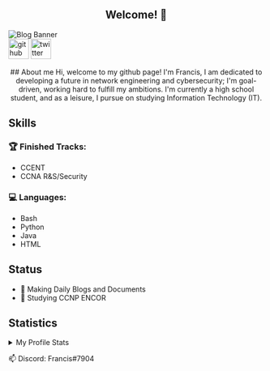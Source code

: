 <h2 align="center">Welcome! 👋</h2>

![Blog Banner](https://user-images.githubusercontent.com/75497349/107654987-1b261a00-6cbe-11eb-8525-35e6958078b4.png)  
[<img src='https://cdn.jsdelivr.net/npm/simple-icons@3.0.1/icons/github.svg' alt='github' height='40'>](https://github.com/FrancisIGP)  [<img src='https://cdn.jsdelivr.net/npm/simple-icons@3.0.1/icons/twitter.svg' alt='twitter' height='40'>](https://twitter.com/Francis_IGP)  

<p align="center">
## About me
Hi, welcome to my github page! I'm Francis, I am dedicated to developing a future in network engineering and cybersecurity; I'm goal-driven, working hard to fulfill my ambitions. I'm currently a high school student, and as a 
leisure, I pursue on studying Information Technology (IT).
</p>

## Skills

### 🏆 Finished Tracks:
- CCENT
- CCNA R&S/Security
### 💻 Languages:
- Bash
- Python
- Java
- HTML

## Status
- 🔭 Making Daily Blogs and Documents
- 🌱 Studying CCNP ENCOR

## Statistics 
<details>
  <summary>My Profile Stats</summary>
  <br/>
  <a href="https://github.com/FrancisIGP/github-readme-stats"><img alt="FrancisIGP's GitHub Stats" src="https://github-readme-stats.vercel.app/api/?username=FrancisIGP&layout=compact&show_icons=true&include_all_commits=true&hide_border=true&theme=radical" /></a>
  <br/>
</details>

📫 Discord: Francis#7904 
